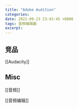 ```yaml
---
title: "Adobe Audition"
categories: 
date: 2022-09-23 23:43:45 +0800
tags: 音频编辑器
excerpt: 
---
```




## 竞品

[[Audacity]]



## Misc

[[音频]]

[[音频编辑]]

